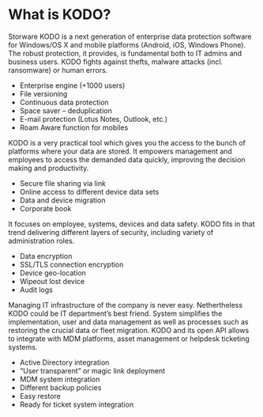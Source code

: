 # What is KODO?

Storware KODO is a next generation of enterprise data protection software for Windows/OS X and mobile platforms \(Android, iOS, Windows Phone\). The robust protection, it provides, is fundamental both to IT admins and business users. KODO fights against thefts, malware attacks \(incl. ransomware\) or human errors.

* Enterprise engine \(+1000 users\)
* File versioning
* Continuous data protection
* Space saver – deduplication
* E-mail protection \(Lotus Notes, Outlook, etc.\)
* Roam Aware function for mobiles

KODO is a very practical tool which gives you the access to the bunch of platforms where your data are stored. It empowers management and employees to access the demanded data quickly, improving the decision making and productivity.

* Secure file sharing via link
* Online access to different device data sets
* Data and device migration
* Corporate book

It focuses on employee, systems, devices and data safety. KODO fits in that trend delivering different layers of security, including variety of administration roles.

* Data encryption
* SSL/TLS connection encryption
* Device geo-location
* Wipeout lost device
* Audit logs

Managing IT infrastructure of the company is never easy. Nethertheless KODO could be IT department’s best friend. System simplifies the implementation, user and data management as well as processes such as restoring the crucial data or fleet migration. KODO and its open API allows to integrate with MDM platforms, asset management or helpdesk ticketing systems.

* Active Directory integration
* “User transparent” or magic link deployment
* MDM system integration
* Different backup policies
* Easy restore
* Ready for ticket system integration

